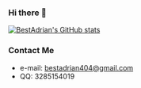 ### Hi there 👋
[![BestAdrian's GitHub stats](https://github-readme-stats-bestadrian.vercel.app/api?username=bestadrian)](https://github.com/BestAdrian/github-readme-stats-1)
### Contact Me
- e-mail: bestadrian404@gmail.com
- QQ: 3285154019
